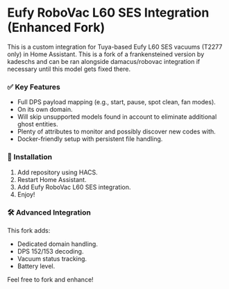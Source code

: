 # Eufy RoboVac L60 SES Integration (Enhanced Fork)

This is a custom integration for Tuya-based Eufy L60 SES vacuums (T2277 only) in Home Assistant. This is a fork of a frankensteined version by kadeschs and can be ran alongside damacus/robovac integration if necessary until this model gets fixed there.

### ✅ Key Features
- Full DPS payload mapping (e.g., start, pause, spot clean, fan modes).
- On its own domain.
- Will skip unsupported models found in account to eliminate additional ghost entities.
- Plenty of attributes to monitor and possibly discover new codes with.
- Docker-friendly setup with persistent file handling.

### 🔧 Installation
1. Add repository using HACS.
2. Restart Home Assistant.
3. Add Eufy RoboVac L60 SES integration.
4. Enjoy!

### 🛠 Advanced Integration
This fork adds:
- Dedicated domain handling.
- DPS 152/153 decoding.
- Vacuum status tracking.
- Battery level.

Feel free to fork and enhance!
